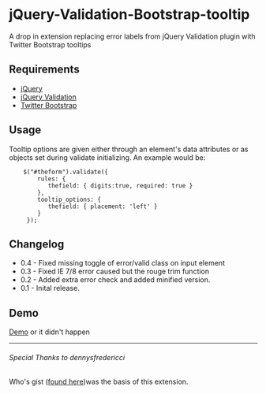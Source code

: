 jQuery-Validation-Bootstrap-tooltip
===================================

A drop in extension replacing error labels from jQuery Validation plugin with Twitter Bootstrap tooltips

Requirements
-------------
* [jQuery](http://jquery.com/)
* [jQuery Validation](http://jqueryvalidation.org/) 
* [Twitter Bootstrap](http://getbootstrap.com/)  


Usage
------
Tooltip options are given either through an element's data attributes or as objects set during validate initializing.  An example would be:

        $("#theform").validate({
            rules: {     
               thefield: { digits:true, required: true } 
            },
            tooltip_options: {
               thefield: { placement: 'left' }
            }
         });
           
Changelog
-----
* 0.4 - Fixed missing toggle of error/valid class on input element  
* 0.3 - Fixed IE 7/8 error caused but the rouge trim function
* 0.2 - Added extra error check and added minified version.
* 0.1 - Inital release.
        
Demo
-----
[Demo](http://thrilleratplay.github.io/jquery-validation-bootstrap-tooltip/) or it didn't happen

* * *     
###### Special Thanks to dennysfredericci
Who's gist ([found here](https://gist.github.com/dennysfredericci/3030983))was the basis of this extension. 
